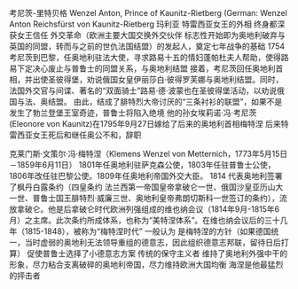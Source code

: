 考尼茨-里特贝格 Wenzel Anton, Prince of Kaunitz-Rietberg (German: Wenzel Anton Reichsfürst von Kaunitz-Rietberg
玛利亚 特雷西亚女王的外相 终身都深获女王信任
外交革命（欧洲主要大国交换外交伙伴 标志性开始即为奥地利破弃与英国的同盟，转而与之前的世仇法国结盟）的发起人，奠定七年战争的基础
1754考尼茨到巴黎，任奥地利驻法大使，寻求路易十五的情妇蓬帕杜夫人帮助，使得路易下定决心废止与普鲁士的同盟关系，与奥地利结盟
接着，考尼茨回任奥地利首相，并出使圣彼得堡，劝说俄国女皇伊丽莎白·彼得罗芙娜与奥地利结盟。同时，法国外交官与间谍、著名的“双面骑士”路易·德·波蒙也在圣彼得堡活动，以劝说俄国与法、奥结盟。
由此，结成了腓特烈大帝讨厌的“三条衬衫的联盟”，如果不是发生了勃兰登堡王室奇迹，普鲁士将陷入绝境
他的孙女埃莉诺·冯·考尼茨(Eleonore von Kaunitz)在1795年9月27日嫁给了后来的奥地利首相梅特涅
后来特雷西亚女王死后和继任奥公不和，辞职

克莱门斯·文策尔·冯·梅特涅（Klemens Wenzel von Metternich，1773年5月15日－1859年6月11日）
1801年任奥地利驻萨克森公使，1803年任驻普鲁士公使，1806年改任驻巴黎公使。1809年任奥地利帝国外交大臣。
1814 代表奥地利签署了枫丹白露条约（四皇条约 法兰西第一帝国皇帝拿破仑一世、俄国沙皇亚历山大一世、普鲁士国王腓特烈·威廉三世、奥地利皇帝弗朗切斯科一世签订的条约），流放拿破仑。他是后拿破仑时代欧洲列强组成的维也纳会议（1814年9月-1815年6月）之主席。此次条约所成体系，也称为“美特涅体系”。在维也纳会议后的三十几年（1815-1848），被称为“梅特涅时代”
一般认为 是梅特涅的方针（如果德国统一，当时虚弱的奥地利无法领导重组的德意志，因此组织德意志邦联，留待日后打算） 促使普鲁士选择了小德意志方案 
传统的保守主义者 维持了奥地利外强中干的形象，尽力粘合支离破碎的奥地利帝国，尽力维持欧洲大国均衡
海涅是他最猛烈的抨击者

